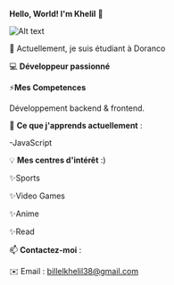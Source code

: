  **Hello, World! I'm Khelil** 👋

![Alt text](https://media1.tenor.com/m/i04KP9adlJ4AAAAd/choso-choso-jjk.gif)

🔭 Actuellement, je suis étudiant à Doranco

💻 **Développeur passionné** 

⚡**Mes Competences** 

Développement backend & frontend.


🌱 **Ce que j'apprends actuellement** :

-JavaScript

💡 **Mes centres d'intérêt** :)

✨Sports                                                

✨Video Games

✨Anime

✨Read


📫 **Contactez-moi** :

✉️ Email : billelkhelil38@gmail.com

<!--
**billel2301/billel2301** is a ✨ _special_ ✨ repository because its `README.md` (this file) appears on your GitHub profile.

Here are some ideas to get you started:

- 🔭 I’m currently working on ...
- 🌱 I’m currently learning ...
- 👯 I’m looking to collaborate on ...
- 🤔 I’m looking for help with ...
- 💬 Ask me about ...
- 📫 How to reach me: ...
- 😄 Pronouns: ...
- ⚡ Fun fact: ...
-->
